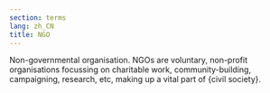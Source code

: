 ```yaml
---
section: terms
lang: zh_CN
title: NGO
---
```


Non-governmental organisation. NGOs are voluntary, non-profit organisations focussing on charitable work, community-building, campaigning, research, etc, making up a vital part of {civil society}.